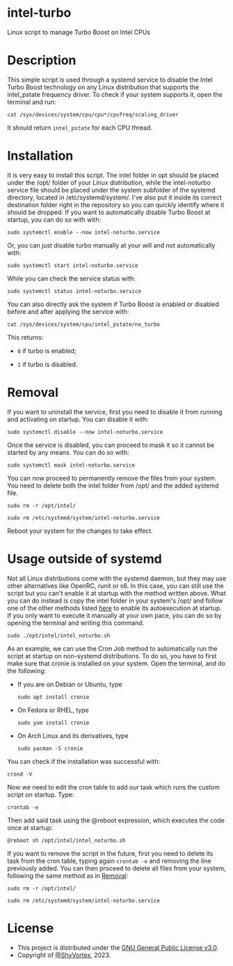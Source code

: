 # intel-turbo
 Linux script to manage Turbo Boost on Intel CPUs

# Description
 This simple script is used through a systemd service to disable the Intel Turbo Boost technology on any Linux distribution that supports the intel_pstate frequency driver. To check if your system supports it, open the terminal and run:

 ```shell
 cat /sys/devices/system/cpu/cpu*/cpufreq/scaling_driver
```

 It should return ```intel_pstate``` for each CPU thread.

# Installation
 It is very easy to install this script. The intel folder in opt should be placed under the /opt/ folder of your Linux distribution, while the intel-noturbo service file should be placed under the system subfolder of the systemd
 directory, located in /etc/systemd/system/. I've also put it inside its correct destination folder right in the repository so you can quickly identify where it should be dropped.
 If you want to automatically disable Turbo Boost at startup, you can do so with with:

 ```shell
 sudo systemctl enable --now intel-noturbo.service
```

 Or, you can just disable turbo manually at your will and not automatically with:

 ```shell
 sudo systemctl start intel-noturbo.service
```

 While you can check the service status with:

 ```shell
 sudo systemctl status intel-noturbo.service
```

 You can also directly ask the system if Turbo Boost is enabled or disabled before and after applying the service with:

 ```shell
 cat /sys/devices/system/cpu/intel_pstate/no_turbo
 ```
 This returns:

   - ```0``` if turbo is enabled;

   - ```1``` if turbo is disabled.

# Removal
 If you want to uninstall the service, first you need to disable it from running and activating on startup. You can disable it with:

 ```shell
 sudo systemctl disable --now intel-noturbo.service
```

 Once the service is disabled, you can proceed to mask it so it cannot be started by any means. You can do so with:

 ```shell
 sudo systemctl mask intel-noturbo.service
 ```

 You can now proceed to permanently remove the files from your system. You need to delete both the intel folder from /opt/ and the added systemd file.

 ```shell
 sudo rm -r /opt/intel/

 sudo rm /etc/systemd/system/intel-noturbo.service
 ```

 Reboot your system for the changes to take effect.

# Usage outside of systemd
 Not all Linux distributions come with the systemd daemon, but they may use other alternatives like OpenRC, runit or s6. In this case, you can still use the script but you can't enable it at startup with
 the method written above. What you can do instead is copy the intel folder in your system's /opt/ and follow one of the other methods listed [here](https://www.baeldung.com/linux/run-script-on-startup) to
 enable its autoexecution at startup.
 If you only want to execute it manually at your own pace, you can do so by opening the terminal and writing this command.

```shell
sudo ./opt/intel/intel_noturbo.sh
```

 As an example, we can use the Cron Job method to automatically run the script at startup on non-systemd distributions. To do so, you have to first make sure that cronie is installed on your system.
 Open the terminal, and do the following:

- If you are on Debian or Ubuntu, type

  ```shell
  sudo apt install cronie
  ```

- On Fedora or RHEL, type

  ```shell
  sudo yum install cronie
  ```

- On Arch Linux and its derivatives, type

  ```shell
  sudo pacman -S cronie
  ```

 You can check if the installation was successful with:

 ```shell
 crond -V
 ```

 Now we need to edit the cron table to add our task which runs the custom script on startup. Type:

 ```shell
 crontab -e
 ```

 Then add said task using the @reboot expression, which executes the code once at startup:

 ```shell
 @reboot sh /opt/intel/intel_noturbo.sh
 ```

 If you want to remove the script in the future, first you need to delete its task from the cron table, typing again ```crontab -e``` and removing the line previously added.
 You can then proceed to delete all files from your system, following the same method as in [Removal](https://github.com/ShyVortex/intel-turbo/edit/main/README.md#removal):

 ```shell
 sudo rm -r /opt/intel/

 sudo rm /etc/systemd/system/intel-noturbo.service
 ```

# License
 - This project is distributed under the [GNU General Public License v3.0](https://github.com/ShyVortex/intel-turbo/blob/main/LICENSE).
 - Copyright of [@ShyVortex](https://github.com/ShyVortex), 2023.
